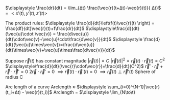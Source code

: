 $\displaystyle \frac{dr}{dt} = \lim_{Δt} \frac{\vec{r}(t+Δt)-\vec{r}(t)}{ Δt}$
	$=<x\prime(t),y\prime(t),z\prime(t)>$

The product rules:
	$\displaystyle \frac{d}{dt}\left(f(t)\vec{r}(t) \right) = \frac{df}{dt}\vec{r}(t)+f\frac{dr}{dt}$
	$\displaystyle\frac{d}{dt}(\vec{u}\cdot \vec{v}) = \frac{d\vec{u}}{dt}\cdot\vec{v}+\vec{u}\cdot\frac{d\vec{v}}{dt}$
	$\displaystyle \frac{d}{dt}(\vec{u}\times\vec{v})=\frac{d\vec{u}}{dt}\times\vec{v}+\vec{u}\times\frac{d\vec{v}}{dt}$

Suppose $\vec{r}(t)$ has constant magnitude $|\vec{r}(t)| = C$
	$|\vec{r}(t)|^2 = \vec{r}(t)\cdot\vec{r}(t) = C^2$
		$\displaystyle\frac{d}{dt}(\vec{r}\cdot\vec{r})=\frac{d}{dt}(C^2)$
		$\vec{r}\prime\cdot\vec{r} + \vec{r}\cdot\vec{r}\prime = 0$
		$2\vec{r}\cdot\vec{r}\prime = 0$
		$\displaystyle \implies \vec{r}(t)\cdot\vec{r}\prime(t) = 0$
		$\implies \vec{r}(t)\perp \vec{r} \prime (t)$
			Sphere of radius C

 Arc length of a curve
	Arclength $\approx$ $\displaystyle \sum_{i=0}^{N-1}|\vec{r}(t_i+Δt) - \vec{r}(t_i)|$
	Arclength = $\displaystyle \lim_{N\to\t}
